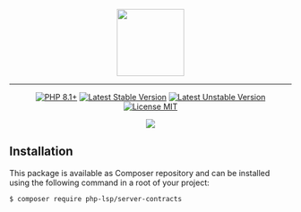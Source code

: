 <p align="center">
    <a href="https://github.com/php-lsp" target="_blank">
        <img src="https://avatars.githubusercontent.com/u/153323085?s=120" width="120">
    </a>
</p>

---

<p align="center">
    <a href="https://packagist.org/packages/php-lsp/server-contracts"><img src="https://poser.pugx.org/php-lsp/server-contracts/require/php?style=for-the-badge" alt="PHP 8.1+"></a>
    <a href="https://packagist.org/packages/php-lsp/server-contracts"><img src="https://poser.pugx.org/php-lsp/server-contracts/version?style=for-the-badge" alt="Latest Stable Version"></a>
    <a href="https://packagist.org/packages/php-lsp/server-contracts"><img src="https://poser.pugx.org/php-lsp/server-contracts/v/unstable?style=for-the-badge" alt="Latest Unstable Version"></a>
    <a href="https://raw.githubusercontent.com/php-lsp/server-contracts/blob/master/LICENSE"><img src="https://poser.pugx.org/php-lsp/server-contracts/license?style=for-the-badge" alt="License MIT"></a>
</p>
<p align="center">
    <a href="https://github.com/php-lsp/server-contracts/actions"><img src="https://github.com/php-lsp/server-contracts/workflows/tests/badge.svg"></a>
</p>

## Installation

This package is available as Composer repository and can be 
installed using the following command in a root of your project:

```sh
$ composer require php-lsp/server-contracts
```
